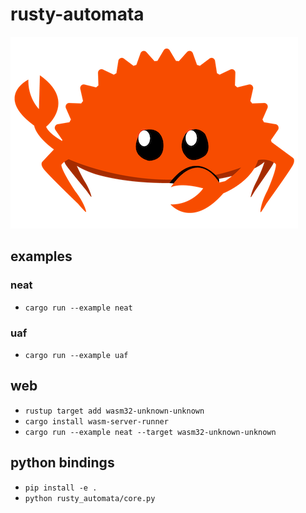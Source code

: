 # rusty-automata

![rustacean](docs/images/rustacean.png)


## examples

<!-- TODO: add example images -->

### neat

- `cargo run --example neat`

### uaf

- `cargo run --example uaf`

## web

- `rustup target add wasm32-unknown-unknown`
- `cargo install wasm-server-runner`
- `cargo run --example neat --target wasm32-unknown-unknown`


## python bindings
- `pip install -e .`
- `python rusty_automata/core.py`
